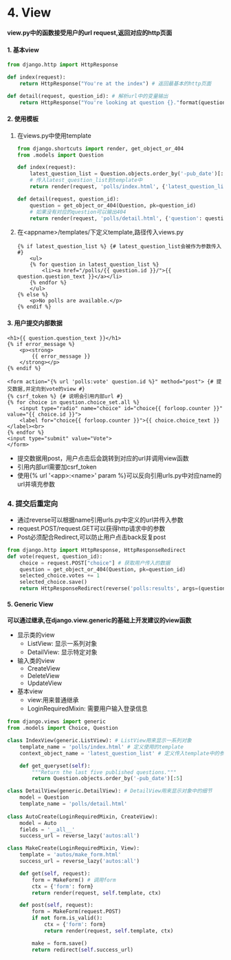 # 4. View

**view.py中的函数接受用户的url request,返回对应的http页面**

#### 1. 基本view

```python
from django.http import HttpResponse

def index(request):
    return HttpResponse("You're at the index") # 返回最基本的http页面

def detail(request, question_id): # 解析url中的变量输出
    return HttpResponse("You're looking at question {}."format(question_id))
```

#### 2. 使用模板

1. 在views.py中使用template

   ```python
   from django.shortcuts import render, get_object_or_404
   from .models import Question
   
   def index(request):
       latest_question_list = Question.objects.order_by('-pub_date')[:5]
       # 传入latest_question_list到template中
       return render(request, 'polls/index.html', {'latest_question_list': latest_question_list}) # 调用template
   
   def detail(request, question_id):
       question = get_object_or_404(Question, pk=question_id) 
       # 如果没有对应的question可以输出404
       return render(request, 'polls/detail.html', {'question': question})
   ```

2. 在\<appname\>/templates/下定义template,路径传入views.py

   ```jinja2
   {% if latest_question_list %} {# latest_question_list会被作为参数传入 #}
       <ul>
       {% for question in latest_question_list %}
           <li><a href="/polls/{{ question.id }}/">{{ question.question_text }}</a></li>
       {% endfor %}
       </ul>
   {% else %}
       <p>No polls are available.</p>
   {% endif %}
   ```

#### 3. 用户提交内部数据

```jinja2
<h1>{{ question.question_text }}</h1>
{% if error_message %}
	<p><strong>
		{{ error_message }}
	</strong></p>
{% endif %}

<form action="{% url 'polls:vote' question.id %}" method="post"> {# 提交数据,并定向到vote的view #}
{% csrf_token %} {# 说明会引用内部url #}
{% for choice in question.choice_set.all %}
    <input type="radio" name="choice" id="choice{{ forloop.counter }}" value="{{ choice.id }}">
    <label for="choice{{ forloop.counter }}">{{ choice.choice_text }}</label><br>
{% endfor %}
<input type="submit" value="Vote">
</form>
```

- 提交数据用post，用户点击后会跳转到对应的url并调用view函数
- 引用内部url需要加csrf_token
- 使用{% url '\<app\>:\<name\>' param %}可以反向引用urls.py中对应name的url并填充参数

### 4. 提交后重定向

- 通过reverse可以根据name引用urls.py中定义的url并传入参数
- request.POST/request.GET可以获得http请求中的参数
- Post必须配合Redirect,可以防止用户点击back反复post

```python
from django.http import HttpResponse, HttpResponseRedirect
def vote(request, question_id):
    choice = request.POST["choice"] # 获取用户传入的数据
    question = get_object_or_404(Question, pk=question_id)
    selected_choice.votes += 1
    selected_choice.save()
    return HttpResponseRedirect(reverse('polls:results', args=(question.id,)))
```

#### 5. Generic View

**可以通过继承,在django.view.generic的基础上开发建议的view函数**

- 显示类的view
  - ListView: 显示一系列对象
  - DetailView: 显示特定对象
- 输入类的view
  - CreateView
  - DeleteView
  - UpdateView
- 基本view
  - view:用来普通继承
  - LoginRequiredMixin: 需要用户输入登录信息

```python
from django.views import generic
from .models import Choice, Question

class IndexView(generic.ListView): # ListView用来显示一系列对象
    template_name = 'polls/index.html' # 定义使用的template
    context_object_name = 'latest_question_list' # 定义传入template中的参数名字

    def get_queryset(self):
        """Return the last five published questions."""
        return Question.objects.order_by('-pub_date')[:5]

class DetailView(generic.DetailView): # DetailView用来显示对象中的细节
    model = Question
    template_name = 'polls/detail.html'
    
class AutoCreate(LoginRequiredMixin, CreateView):
    model = Auto
    fields = '__all__'
    success_url = reverse_lazy('autos:all')

class MakeCreate(LoginRequiredMixin, View):
    template = 'autos/make_form.html'
    success_url = reverse_lazy('autos:all')

    def get(self, request):
        form = MakeForm() # 调用form
        ctx = {'form': form}
        return render(request, self.template, ctx)

    def post(self, request):
        form = MakeForm(request.POST)
        if not form.is_valid():
            ctx = {'form': form}
            return render(request, self.template, ctx)

        make = form.save()
        return redirect(self.success_url)
```

